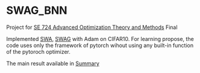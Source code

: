 # SWAG_BNN

Project for [SE 724 Advanced Optimization Theory and Methods](https://www.bu.edu/academics/eng/courses/eng-se-724/) Final

Implemented [SWA](https://arxiv.org/pdf/1803.05407.pdf), [SWAG](https://proceedings.neurips.cc/paper/2019/file/118921efba23fc329e6560b27861f0c2-Paper.pdf) with Adam on CIFAR10. For learning propose, the code uses only the framework of pytorch wihout using any built-in function of the pytoroch optimizer.

The main result available in [Summary](..)
